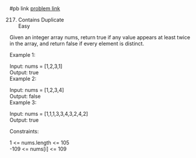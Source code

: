 #pb link
[problem link](https://leetcode.com/problems/contains-duplicate/description/)


217. Contains Duplicate <br/>
Easy<br/>

Given an integer array nums, return true if any value appears at least twice in the array, and return false if every element is distinct.<br/>

 

Example 1:<br/>

Input: nums = [1,2,3,1]<br/>
Output: true<br/>
Example 2:<br/>

Input: nums = [1,2,3,4]<br/>
Output: false<br/>
Example 3:<br/>

Input: nums = [1,1,1,3,3,4,3,2,4,2]<br/>
Output: true<br/>
 

Constraints:<br/>

1 <= nums.length <= 105<br/>
-109 <= nums[i] <= 109<br/>
